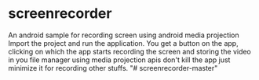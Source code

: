 # screenrecorder
An android sample for recording screen using android media projection
Import the project and run the application.
You get a button on the app, clicking on which the app starts recording the screen 
and storing the video in you file manager using media projection apis don't kill the
app just minimize it for recording other stuffs.
"# screenrecorder-master" 
